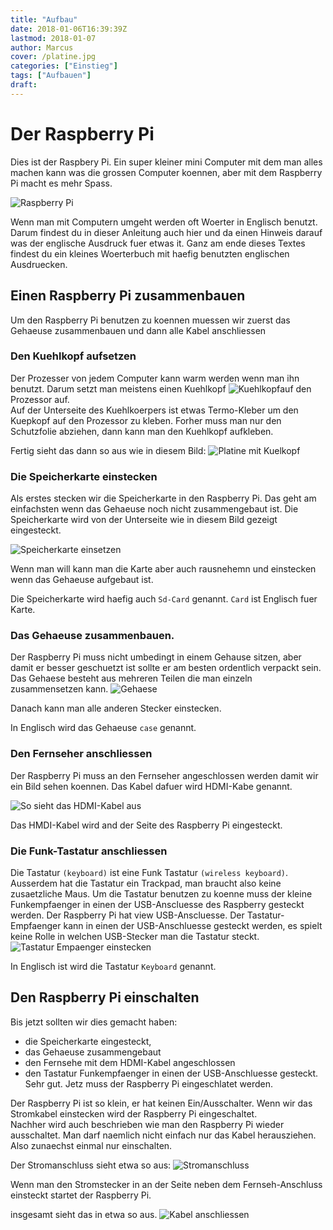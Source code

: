 ```yaml
---
title: "Aufbau"
date: 2018-01-06T16:39:39Z
lastmod: 2018-01-07
author: Marcus
cover: /platine.jpg
categories: ["Einstieg"]
tags: ["Aufbauen"]
draft: 
---
```



<!--more-->

# Der Raspberry Pi

Dies ist der Raspbery Pi. Ein super kleiner mini Computer mit dem man alles machen kann was die grossen Computer koennen, aber mit dem Raspberry Pi macht es mehr Spass.

![Raspberry Pi](raspberry-pi.png)

Wenn man mit Computern umgeht werden oft Woerter in Englisch benutzt. Darum findest du in dieser Anleitung auch hier und da einen Hinweis darauf was der englische Ausdruck fuer etwas it. Ganz am ende dieses Textes findest du ein kleines Woerterbuch mit haefig benutzten englischen Ausdruecken.

## Einen Raspberry Pi zusammenbauen

Um den Raspberry Pi benutzen zu koennen muessen wir zuerst das Gehaeuse zusammenbauen und dann alle Kabel anschliessen

### Den Kuehlkopf aufsetzen
Der Prozesser von jedem Computer kann warm werden wenn man ihn benutzt. Darum setzt man meistens einen Kuehlkopf ![Kuehlkopf](Kuehlkopf.png)auf den Prozessor auf.\
Auf der Unterseite des Kuehlkoerpers ist etwas Termo-Kleber um den Kuepkopf auf den Prozessor zu kleben. Forher muss man nur den Schutzfolie abziehen, dann kann man den Kuehlkopf aufkleben.

Fertig sieht das dann so aus wie in diesem Bild:
![Platine mit Kuelkopf](Platine-mit-Kuehlkopf.png)


### Die Speicherkarte einstecken
Als erstes stecken wir die Speicherkarte in den Raspberry Pi. Das geht am einfachsten wenn das Gehaeuse noch nicht zusammengebaut ist.
Die Speicherkarte wird von der Unterseite wie in diesem Bild gezeigt eingesteckt.

![Speicherkarte einsetzen](sd-card.jpg)

Wenn man will kann man die Karte aber auch rausnehemn und einstecken wenn das Gehaeuse aufgebaut ist.

Die Speicherkarte wird haefig auch `Sd-Card` genannt. `Card` ist Englisch fuer Karte.

### Das Gehaeuse zusammenbauen.

Der Raspberry Pi muss nicht umbedingt in einem Gehause sitzen, aber damit er besser geschuetzt ist sollte er am besten ordentlich verpackt sein.\
Das Gehaese besteht aus mehreren Teilen die man einzeln zusammensetzen kann.
![Gehaese](raspberry-pi-3-case.jpg)

Danach kann man alle anderen Stecker einstecken.

In Englisch wird das Gehaeuse `case` genannt.
### Den Fernseher anschliessen

Der Raspberry Pi muss an den Fernseher angeschlossen werden damit wir ein Bild sehen koennen.
Das Kabel dafuer wird HDMI-Kabe genannt.

![So sieht das HDMI-Kabel aus](hdmi-cable.png)

Das HMDI-Kabel wird and der Seite des Raspberry Pi eingesteckt.


### Die Funk-Tastatur anschliessen

Die Tastatur `(keyboard)` ist eine Funk Tastatur `(wireless keyboard)`. Ausserdem hat die Tastatur ein Trackpad, man braucht also keine zusaetzliche Maus. Um die Tastatur benutzen zu koenne muss der kleine Funkempfaenger in einen der USB-Anscluesse des Raspberry gesteckt werden. Der Raspberry Pi hat view USB-Anscluesse. Der Tastatur-Empfaenger kann in einen der USB-Anschluesse gesteckt werden, es spielt keine Rolle in welchen USB-Stecker man die Tastatur steckt.
![Tastatur Empaenger einstecken](tastatur-empfaenger.jpg)

In Englisch ist wird die Tastatur `Keyboard` genannt.

## Den Raspberry Pi einschalten

Bis jetzt sollten wir dies gemacht haben:
* die Speicherkarte eingesteckt,
* das Gehaeuse zusammengebaut
* den Fernsehe mit dem HDMI-Kabel angeschlossen
* den Tastatur Funkempfaenger in einen der USB-Anschluesse gesteckt.
Sehr gut. Jetz muss der Raspberry Pi eingeschlatet werden.

Der Raspberry Pi ist so klein, er hat keinen Ein/Ausschalter. Wenn wir das Stromkabel einstecken wird der Raspberry Pi eingeschaltet.\
Nachher wird auch beschrieben wie man den Raspberry Pi wieder ausschaltet. Man darf naemlich nicht einfach nur das Kabel herausziehen. Also zunaechst einmal nur einschalten.

Der Stromanschluss sieht etwa so aus:
![Stromanschluss](power-supply.png)

Wenn man den Stromstecker in an der Seite neben dem Fernseh-Anschluss einsteckt startet der Raspberry Pi.

insgesamt sieht das in etwa so aus.
![Kabel anschliessen](plug-in.gif)
